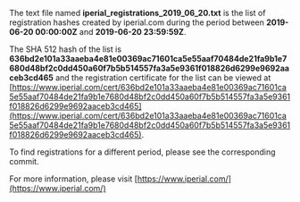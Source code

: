 The text file named **iperial_registrations_2019_06_20.txt** is the list of registration hashes created by iperial.com during the period between **2019-06-20 00:00:00Z** and **2019-06-20 23:59:59Z**.

The SHA 512 hash of the list is **636bd2e101a33aaeba4e81e00369ac71601ca5e55aaf70484de21fa9b1e7680d48bf2c0dd450a60f7b5b514557fa3a5e9361f018826d6299e9692aaceb3cd465** and the registration certificate for the list can be viewed at [https://www.iperial.com/cert/636bd2e101a33aaeba4e81e00369ac71601ca5e55aaf70484de21fa9b1e7680d48bf2c0dd450a60f7b5b514557fa3a5e9361f018826d6299e9692aaceb3cd465](https://www.iperial.com/cert/636bd2e101a33aaeba4e81e00369ac71601ca5e55aaf70484de21fa9b1e7680d48bf2c0dd450a60f7b5b514557fa3a5e9361f018826d6299e9692aaceb3cd465).

To find registrations for a different period, please see the corresponding commit.

For more information, please visit [https://www.iperial.com/](https://www.iperial.com/)
